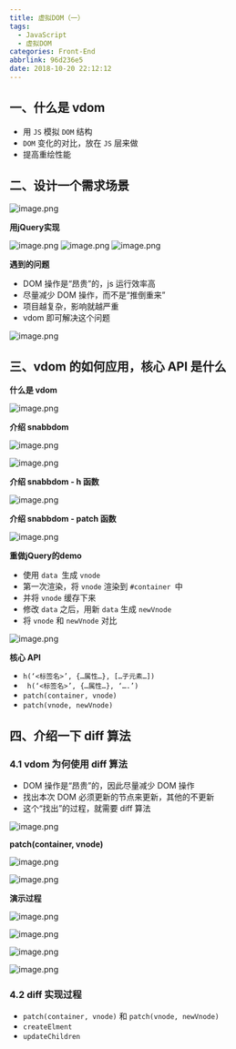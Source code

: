 ```yaml
---
title: 虚拟DOM（一）
tags:
  - JavaScript
  - 虚拟DOM
categories: Front-End
abbrlink: 96d236e5
date: 2018-10-20 22:12:12
---
```


## 一、什么是 vdom

- 用 `JS` 模拟 `DOM` 结构
- `DOM` 变化的对比，放在 `JS` 层来做
- 提高重绘性能


## 二、设计一个需求场景

![image.png](https://upload-images.jianshu.io/upload_images/1480597-ecb5ff293ddc8aed.png?imageMogr2/auto-orient/strip%7CimageView2/2/w/1240)

**用jQuery实现**

![image.png](https://upload-images.jianshu.io/upload_images/1480597-68270e52c16db126.png?imageMogr2/auto-orient/strip%7CimageView2/2/w/1240)
![image.png](https://upload-images.jianshu.io/upload_images/1480597-f6538e3e5d70378a.png?imageMogr2/auto-orient/strip%7CimageView2/2/w/1240)
![image.png](https://upload-images.jianshu.io/upload_images/1480597-4245c22334b69ed9.png?imageMogr2/auto-orient/strip%7CimageView2/2/w/1240)

**遇到的问题**

- DOM 操作是“昂贵”的，js 运行效率高
- 尽量减少 DOM 操作，而不是“推倒重来”
- 项目越复杂，影响就越严重
- vdom 即可解决这个问题

![image.png](https://upload-images.jianshu.io/upload_images/1480597-e6482808654c0d90.png?imageMogr2/auto-orient/strip%7CimageView2/2/w/1240)

## 三、vdom 的如何应用，核心 API 是什么

**什么是 vdom**

![image.png](https://upload-images.jianshu.io/upload_images/1480597-cd7999ff2c9f675c.png?imageMogr2/auto-orient/strip%7CimageView2/2/w/1240)

**介绍 snabbdom**


![image.png](https://upload-images.jianshu.io/upload_images/1480597-6315c360edc1b4af.png?imageMogr2/auto-orient/strip%7CimageView2/2/w/1240)

![image.png](https://upload-images.jianshu.io/upload_images/1480597-06a5989e70e0a367.png?imageMogr2/auto-orient/strip%7CimageView2/2/w/1240)

**介绍 snabbdom - h 函数**

![image.png](https://upload-images.jianshu.io/upload_images/1480597-6f5499e3221909fc.png?imageMogr2/auto-orient/strip%7CimageView2/2/w/1240)

**介绍 snabbdom - patch 函数**

![image.png](https://upload-images.jianshu.io/upload_images/1480597-ddd86c5acbcc2c1e.png?imageMogr2/auto-orient/strip%7CimageView2/2/w/1240)


**重做jQuery的demo**

- 使用 `data `生成 `vnode`
- 第一次渲染，将 `vnode` 渲染到 `#container `中
- 并将 `vnode` 缓存下来
- 修改 `data` 之后，用新 `data` 生成 `newVnode`
- 将 `vnode` 和 `newVnode` 对比

![image.png](https://upload-images.jianshu.io/upload_images/1480597-66ffa5d864b85710.png?imageMogr2/auto-orient/strip%7CimageView2/2/w/1240)

**核心 API**

- `h(‘<标签名>’, {…属性…}, […子元素…])`
- ` h(‘<标签名>’, {…属性…}, ‘….’)`
- `patch(container, vnode) `
- `patch(vnode, newVnode) `

## 四、介绍一下 diff 算法

### 4.1 vdom 为何使用 diff 算法

- DOM 操作是“昂贵”的，因此尽量减少 DOM 操作
- 找出本次 DOM 必须更新的节点来更新，其他的不更新
- 这个“找出”的过程，就需要 diff 算法

![image.png](https://upload-images.jianshu.io/upload_images/1480597-20f2d2d895fd2e52.png?imageMogr2/auto-orient/strip%7CimageView2/2/w/1240)

**patch(container, vnode)**

![image.png](https://upload-images.jianshu.io/upload_images/1480597-2f58b6165b164eb8.png?imageMogr2/auto-orient/strip%7CimageView2/2/w/1240)

![image.png](https://upload-images.jianshu.io/upload_images/1480597-58e4ff61b032df41.png?imageMogr2/auto-orient/strip%7CimageView2/2/w/1240)

**演示过程**

![image.png](https://upload-images.jianshu.io/upload_images/1480597-998b7db0afe63fef.png?imageMogr2/auto-orient/strip%7CimageView2/2/w/1240)

![image.png](https://upload-images.jianshu.io/upload_images/1480597-ee8fc075196cdbcd.png?imageMogr2/auto-orient/strip%7CimageView2/2/w/1240)

![image.png](https://upload-images.jianshu.io/upload_images/1480597-0480ea04b8e028a8.png?imageMogr2/auto-orient/strip%7CimageView2/2/w/1240)


![image.png](https://upload-images.jianshu.io/upload_images/1480597-d4dd9e91b9397a67.png?imageMogr2/auto-orient/strip%7CimageView2/2/w/1240)

### 4.2 diff 实现过程

- `patch(container, vnode)` 和 `patch(vnode, newVnode)`
- `createElment`
- `updateChildren`
